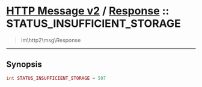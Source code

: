 # [HTTP Message v2](http2.md) / [Response](http2-Response.md) :: STATUS_INSUFFICIENT_STORAGE
 > im\http2\msg\Response
____

## Synopsis
```php
int STATUS_INSUFFICIENT_STORAGE = 507
```
